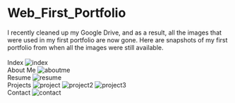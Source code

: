 # Web_First_Portfolio
I recently cleaned up my Google Drive, and as a result, all the images that were used in my first portfolio are now gone. Here are snapshots of my first portfolio from when all the images were still available.
<br><br>
Index
![index](https://github.com/hanskkangg/Web_First_Portfolio/assets/156132740/5eb77ba4-4ac8-4807-81a2-0e21e6f190bd)
<br>
About Me
![aboutme](https://github.com/hanskkangg/Web_First_Portfolio/assets/156132740/6376ba29-be9c-4d5c-8c0b-a16d0f2e5b7e)
<br>
Resume
![resume](https://github.com/hanskkangg/Web_First_Portfolio/assets/156132740/82f1b948-fd45-4e5c-9e08-b289956b8780)
<br>
Projects
![project](https://github.com/hanskkangg/Web_First_Portfolio/assets/156132740/59332168-8e19-4cc8-b152-e2112838196f)
![project2](https://github.com/hanskkangg/Web_First_Portfolio/assets/156132740/3d2b44ae-03ac-476e-bea3-7e7e40f5c9f4)
![project3](https://github.com/hanskkangg/Web_First_Portfolio/assets/156132740/a61f31ce-ef72-468d-9682-1ee192caeb8f)
<br>
Contact
![contact](https://github.com/hanskkangg/Web_First_Portfolio/assets/156132740/b6a20856-7ca2-4de2-908c-d9993cc6f60d)
